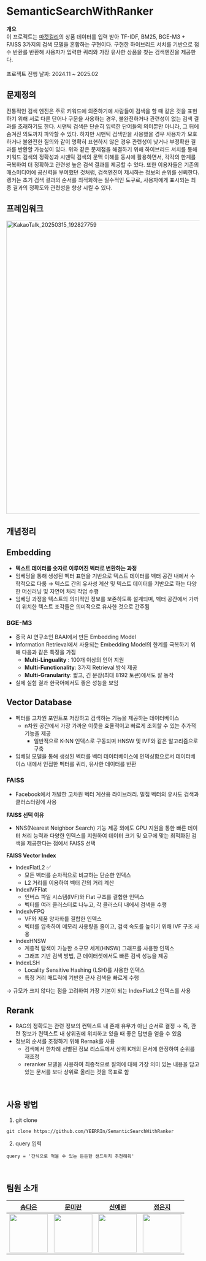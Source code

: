 # SemanticSearchWithRanker
<b> 개요 </b><br>
이 프로젝트는 [마켓컬리](https://www.kurly.com/)의 상품 데이터를 입력 받아 TF-IDF, BM25, BGE-M3 + FAISS 3가지의 검색 모델을 혼합하는 구현이다. 구현한 하이브리드 서치를 기반으로 점수 반환를 반환해 사용자가 입력한 쿼리와 가장 유사한 상품을 찾는 검색엔진을 제공한다.
<br>
<br>
프로젝트 진행 날짜: 2024.11 ~ 2025.02<br>

## 문제정의
 전통적인 검색 엔진은 주로 키워드에 의존하기에 사람들이 검색을 할 때 같은 것을 표현하기 위해 서로 다른 단어나 구문을 사용하는 경우, 불완전하거나 관련성이 없는 검색 결과를 초래하기도 한다. 시맨틱 검색은 단순히 입력한 단어들의 의미뿐만 아니라, 그 뒤에 숨겨진 의도까지 파악할 수 있다. 하지만 시맨틱 검색만을 사용했을 경우 사용자가 모호하거나 불완전한 질의와 같이 명확히 표현하지 않은 경우 관련성이 낮거나 부정확한 결과를 반환할 가능성이 있다.
위와 같은 문제점을 해결하기 위해 하이브리드 서치를 통해 키워드 검색의 정확성과 시맨틱 검색의 문맥 이해를 동시에 활용하면서, 각각의 한계를 극복하여 더 정확하고 관련성 높은 검색 결과를 제공할 수 있다. 
 또한 이용자들은 기존의 매스미디어에 공신력을 부여했던 것처럼, 검색엔진이 제시하는 정보의 순위를 신뢰한다. 랭커는 초기 검색 결과의 순서를 최적화하는 필수적인 도구로, 사용자에게 표시되는 최종 결과의 정확도와 관련성을 향상 시킬 수 있다.

## 프레임워크
<img width="766" alt="KakaoTalk_20250315_192827759" src="https://github.com/user-attachments/assets/8aad1ab1-84e7-4b15-956e-b23e7656ba83" />

<br>

## 개념정리
## Embedding 
- <b> 텍스트 데이터를  숫자로 이루어진 벡터로 변환하는 과정</b> <br>
- 임베딩을 통해 생성된 벡터 표현을 기반으로 텍스트 데이터를 벡터 공간 내에서 수학적으로 다룸 → 텍스트 간의 유사성 계산 및 텍스트 데이터를 기반으로 하는 다양한 머신러닝 및 자연어 처리 작업 수행 <br>
- 임베딩 과정을 텍스트의 의미적인 정보를 보존하도록 설계되며, 벡터 공간에서 가까이 위치한 텍스트 조각들은 의미적으로 유사한 것으로 간주됨 

### BGE-M3
- 중국 AI 연구소인 BAAI에서 만든 Embedding Model
- Information Retrieval에서 사용되는 Embedding Model의 한계를 극복하기 위해 다음과 같은 특징을 가짐<br>
  - <b>Multi-Linguality</b> : 100개 이상의 언어 지원
  - <b>Multi-Functionality</b>: 3가지 Retrieval 방식 제공
  - <b>Multi-Granularity</b>: 짧고, 긴 문장(최대 8192 토큰)에서도 잘 동작 <br>
- 실제 실험 결과 한국어에서도 좋은 성능을 보임

## Vector Database 
- 벡터를 고차원 포인트포 저장하고 검색하는 기능을 제공하는 데이터베이스
  - n차원 공간에서 가장 가까운 이웃을 효율적이고 빠르게 조회할 수 있는 추가적 기능을 제공
    - 일반적으로 K-NN 인덱스로 구동되며 HNSW 및 IVF와 같은 알고리즘으로 구축
- 임베딩 모델을 통해 생성된 벡터를 벡터 데이터베이스에 인덱싱함으로서 데이터베이스 내에서 인접한 벡터를 쿼리, 유사한 데이터를 반환

### FAISS
- Facebook에서 개발한 고차원 벡터 계산용 라이브러리. 밀집 벡터의 유사도 검색과 클러스터링에 사용

<b> FAISS 선택 이유 </b>
- NNS(Nearest Neighbor Search) 기능 제공 외에도 GPU 지원을 통한 빠른 데이터 처리 능력과 다양한 인덱스를 지원하여 데이터 크기 및 요구에 맞는 최적화된 검색을 제공한다는 점에서 FAISS 선택

<b>FAISS Vector Index</b> <br>
- IndexFlatL2 ✅
  - 모든 벡터를 순차적으로 비교하는 단순한 인덱스
  - L2 거리를 이용하여 벡터 간의 거리 계산
- IndexIVFFlat
  - 인버스 파일 시스템(IVF)와 Flat 구조를 결합한 인덱스
  - 벡터를 여러 클러스터로 나누고, 각 클러스터 내에서 검색을 수행
- IndexIvFPQ
  - VF와 제품 양자화를 결합한 인덱스
  - 벡터를 압축하여 메모리 사용량을 줄이고, 검색 속도를 높이기 위해 IVF 구조 사용
- IndexHNSW
  - 계층적 탐색이 가능한 소규모 세계(HNSW) 그래프를 사용한 인덱스
  - 그래프 기반 검색 방법, 큰 데이터셋에서도 빠른 검색 성능을 제공
- IndexLSH
  - Locality Sensitive Hashing (LSH)를 사용한 인덱스
  - 특정 거리 매트릭에 기반한 근사 검색을 빠르게 수행
 
→  규모가 크지 않다는 점을 고려하여 가장 기본이 되는 IndexFlatL2 인덱스를 사용 

## Rerank
- RAG의 정확도는 관련 정보의 컨텍스트 내 존재 유무가 아닌 순서로 결정 → 즉, 관련 정보가 컨텍스트 내 상위권에 위치하고 있을 때 좋은 답변을 얻을 수 있음
- 정보의 순서를 조정하기 위해 Rernak를 사용
  - 검색에서 한차례 선별된 정보 리스트에서 상위 K개의 문서에 한정하여 순위를 재조정
  - reranker 모델을 사용하여 최종적으로 질의에 대해 가장 의미 있는 내용을 담고 있는 문서를 보다 상위로 올리는 것을 목표로 함
 <br>
 
## 사용 방법

1. git clone
```
git clone https://github.com/YEERRIn/SemanticSearchWithRanker
```

2. query 입력
```
query = '간식으로 먹을 수 있는 든든한 샌드위치 추천해줘' 
```
<br>

## 팀원 소개
|[송다은](https://github.com/daeun6)|[문미란](https://github.com/alfks)|[신예린](https://github.com/YEERRIn)|[정은지](https://github.com/bbobburi)|
| :---: | :---: | :---: | :---: |
|<img width="100" src="https://github.com/GDSC-SWU/2023-AI-ML-study/assets/81478444/21400679-dcc3-4731-9638-d8f717e0bc84"/>|<img width="100" src="https://avatars.githubusercontent.com/u/117802772?v=4"/>|<img width="100" src="https://avatars.githubusercontent.com/u/109721289?v=4"/>|<img width="100" src="https://avatars.githubusercontent.com/u/93800329?v=4"/>|
